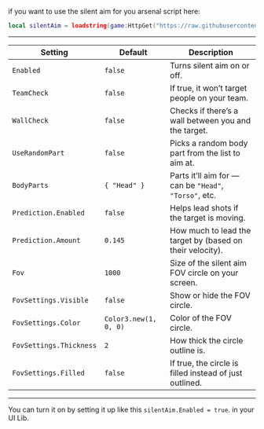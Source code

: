 if you want to use the silent aim for you arsenal script here:


```lua
local silentAim = loadstring(game:HttpGet("https://raw.githubusercontent.com/YellowGregs/Loadstring/refs/heads/main/Arsenal_Silent-Aim.luau"))()
```

---


| Setting                 | Default               | Description                                               |
| ----------------------- | --------------------- | --------------------------------------------------------- |
| `Enabled`               | `false`               | Turns silent aim on or off.                               |
| `TeamCheck`             | `false`               | If true, it won’t target people on your team.             |
| `WallCheck`             | `false`               | Checks if there’s a wall between you and the target.      |
| `UseRandomPart`         | `false`               | Picks a random body part from the list to aim at.         |
| `BodyParts`             | `{ "Head" }`          | Parts it’ll aim for — can be `"Head"`, `"Torso"`, etc.    |
| `Prediction.Enabled`    | `false`               | Helps lead shots if the target is moving.                 |
| `Prediction.Amount`     | `0.145`               | How much to lead the target by (based on their velocity). |
| `Fov`                   | `1000`                | Size of the silent aim FOV circle on your screen.         |
| `FovSettings.Visible`   | `false`               | Show or hide the FOV circle.                              |
| `FovSettings.Color`     | `Color3.new(1, 0, 0)` | Color of the FOV circle.                                  |
| `FovSettings.Thickness` | `2`                   | How thick the circle outline is.                          |
| `FovSettings.Filled`    | `false`               | If true, the circle is filled instead of just outlined.   |

---

You can turn it on by setting it up like this `silentAim.Enabled = true`. in your UI Lib.
